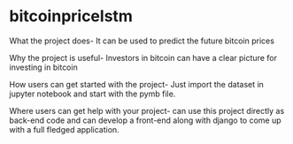 # bitcoinpricelstm

What the project does- It can be used to predict the future bitcoin prices

Why the project is useful- Investors in bitcoin can have a clear picture for investing in bitcoin

How users can get started with the project- Just import the dataset in jupyter notebook and start with the pymb file.

Where users can get help with your project- can use this project directly as back-end code and can develop a front-end along with django to come up with a full fledged application.
